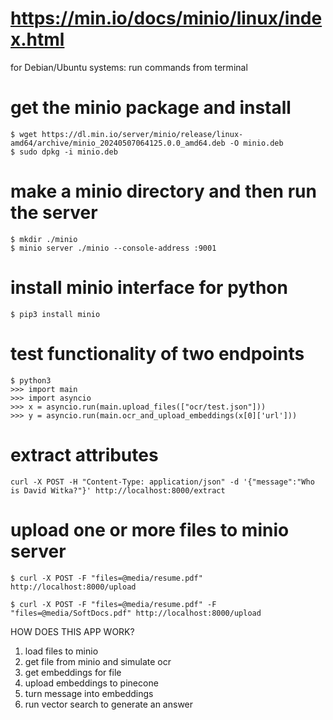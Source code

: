 # https://min.io/docs/minio/linux/index.html

for Debian/Ubuntu systems:
run commands from terminal

# get the minio package and install
```
$ wget https://dl.min.io/server/minio/release/linux-amd64/archive/minio_20240507064125.0.0_amd64.deb -O minio.deb
$ sudo dpkg -i minio.deb
```

# make a minio directory and then run the server
```
$ mkdir ./minio
$ minio server ./minio --console-address :9001
```

# install minio interface for python
```
$ pip3 install minio
```

# test functionality of two endpoints
```
$ python3
>>> import main
>>> import asyncio
>>> x = asyncio.run(main.upload_files(["ocr/test.json"]))
>>> y = asyncio.run(main.ocr_and_upload_embeddings(x[0]['url']))
```

# extract attributes
```
curl -X POST -H "Content-Type: application/json" -d '{"message":"Who is David Witka?"}' http://localhost:8000/extract
```

# upload one or more files to minio server
```
$ curl -X POST -F "files=@media/resume.pdf" http://localhost:8000/upload

$ curl -X POST -F "files=@media/resume.pdf" -F "files=@media/SoftDocs.pdf" http://localhost:8000/upload
```

HOW DOES THIS APP WORK?
1. load files to minio
2. get file from minio and simulate ocr
3. get embeddings for file
4. upload embeddings to pinecone
5. turn message into embeddings
6. run vector search to generate an answer
